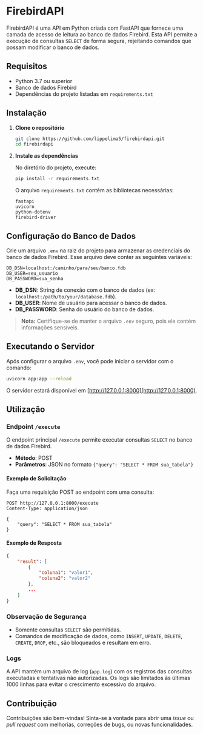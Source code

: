 # FirebirdAPI

FirebirdAPI é uma API em Python criada com FastAPI que fornece uma camada de acesso de leitura ao banco de dados Firebird. Esta API permite a execução de consultas `SELECT` de forma segura, rejeitando comandos que possam modificar o banco de dados.

## Requisitos

- Python 3.7 ou superior
- Banco de dados Firebird
- Dependências do projeto listadas em `requirements.txt`

## Instalação

1. **Clone o repositório**

   ```bash
   git clone https://github.com/lippelima5/firebirdapi.git
   cd firebirdapi
   ```

2. **Instale as dependências**

   No diretório do projeto, execute:

   ```bash
   pip install -r requirements.txt
   ```

   O arquivo `requirements.txt` contém as bibliotecas necessárias:

   ```
   fastapi
   uvicorn
   python-dotenv
   firebird-driver
   ```

## Configuração do Banco de Dados

Crie um arquivo `.env` na raiz do projeto para armazenar as credenciais do banco de dados Firebird. Esse arquivo deve conter as seguintes variáveis:

```plaintext
DB_DSN=localhost:/caminho/para/seu/banco.fdb
DB_USER=seu_usuario
DB_PASSWORD=sua_senha
```

- **DB_DSN**: String de conexão com o banco de dados (ex: `localhost:/path/to/your/database.fdb`).
- **DB_USER**: Nome de usuário para acessar o banco de dados.
- **DB_PASSWORD**: Senha do usuário do banco de dados.

> **Nota:** Certifique-se de manter o arquivo `.env` seguro, pois ele contém informações sensíveis.

## Executando o Servidor

Após configurar o arquivo `.env`, você pode iniciar o servidor com o comando:

```bash
uvicorn app:app --reload
```

O servidor estará disponível em [http://127.0.0.1:8000](http://127.0.0.1:8000).

## Utilização

### Endpoint `/execute`

O endpoint principal `/execute` permite executar consultas `SELECT` no banco de dados Firebird.

- **Método**: POST
- **Parâmetros**: JSON no formato `{"query": "SELECT * FROM sua_tabela"}`

#### Exemplo de Solicitação

Faça uma requisição POST ao endpoint com uma consulta:

```http
POST http://127.0.0.1:8000/execute
Content-Type: application/json

{
    "query": "SELECT * FROM sua_tabela"
}
```

#### Exemplo de Resposta

```json
{
    "result": [
        {
            "coluna1": "valor1",
            "coluna2": "valor2"
        },
        ...
    ]
}
```

### Observação de Segurança

- Somente consultas `SELECT` são permitidas.
- Comandos de modificação de dados, como `INSERT`, `UPDATE`, `DELETE`, `CREATE`, `DROP`, etc., são bloqueados e resultam em erro.

### Logs

A API mantém um arquivo de log (`app.log`) com os registros das consultas executadas e tentativas não autorizadas. Os logs são limitados às últimas 1000 linhas para evitar o crescimento excessivo do arquivo.

## Contribuição

Contribuições são bem-vindas! Sinta-se à vontade para abrir uma _issue_ ou _pull request_ com melhorias, correções de bugs, ou novas funcionalidades.
